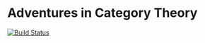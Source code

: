 # Adventures in Category Theory

[![Build Status](https://travis-ci.org/miklos-martin/category-theory-adventures.svg?branch=master)](https://travis-ci.org/miklos-martin/category-theory-adventures)
